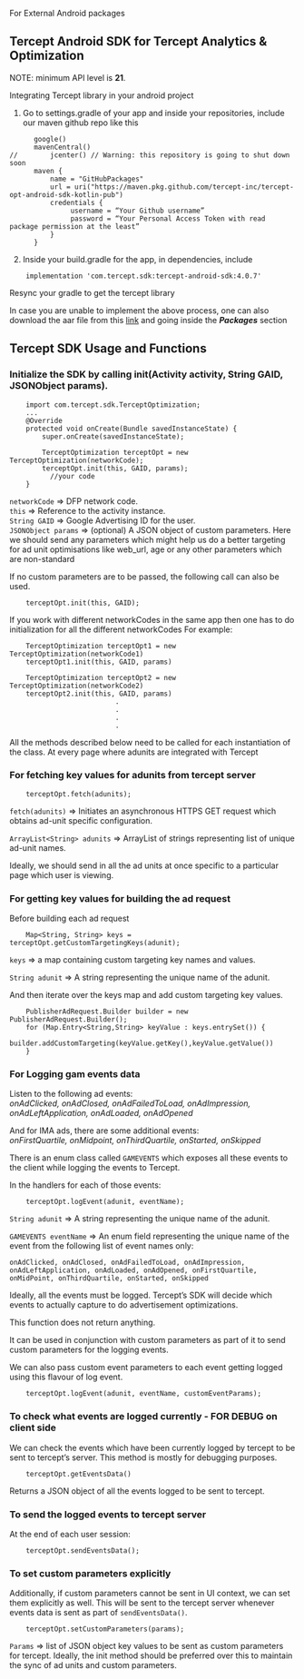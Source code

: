For External Android packages
 
## Tercept Android SDK for Tercept Analytics & Optimization
 
 
NOTE: minimum API level is **21**.


Integrating Tercept library in your android project

1. Go to settings.gradle of your app and inside your repositories, include our maven github repo like this
```
      google()
      mavenCentral() 
//        jcenter() // Warning: this repository is going to shut down soon
      maven {
          name = "GitHubPackages"
          url = uri("https://maven.pkg.github.com/tercept-inc/tercept-opt-android-sdk-kotlin-pub")
          credentials {
               username = “Your Github username”
               password = “Your Personal Access Token with read package permission at the least”        
          }
      }
```
2. Inside your build.gradle for the app, in dependencies, include
```
    implementation 'com.tercept.sdk:tercept-android-sdk:4.0.7'
```
  Resync your gradle to get the tercept library  

  In case you are unable to implement the above process, one can also download the aar file from this
  [link](https://github.com/Tercept-Inc/tercept-opt-android-sdk-pub) and going inside the **_Packages_**
  section 


 
 
 
## Tercept SDK Usage and Functions
 
 
### Initialize the SDK by calling init(Activity activity, String GAID, JSONObject params).
```
    import com.tercept.sdk.TerceptOptimization;
    ...
    @Override
    protected void onCreate(Bundle savedInstanceState) {
        super.onCreate(savedInstanceState);

        TerceptOptimization terceptOpt = new TerceptOptimization(networkCode);
        terceptOpt.init(this, GAID, params);
    	  //your code
    }
```
  `networkCode` => DFP network code.  
  `this` => Reference to the activity instance.  
  `String GAID` => Google Advertising ID for the user.  
  `JSONObject params` => (optional) A JSON object of custom parameters. Here we should send any parameters which might help us do a better targeting for ad unit optimisations like web_url, age or any other parameters which are non-standard  
  
  If no custom parameters are to be passed, the following call can also be used.
```
    terceptOpt.init(this, GAID);
```
 
  If you work with different networkCodes in the same app then one has to do initialization for all the different networkCodes
  For example:
```
    TerceptOptimization terceptOpt1 = new TerceptOptimization(networkCode1)
    terceptOpt1.init(this, GAID, params)

    TerceptOptimization terceptOpt2 = new TerceptOptimization(networkCode2)
    terceptOpt2.init(this, GAID, params)
                          .
                          . 
                          .
                          .
```
  All the methods described below need to be called for each instantiation of the class. 
  At every page where adunits are integrated with Tercept  




### For fetching key values for adunits from tercept server
```
    terceptOpt.fetch(adunits);
```

  `fetch(adunits)` => Initiates an asynchronous HTTPS GET request which obtains ad-unit specific configuration. 

  `ArrayList<String> adunits` => ArrayList of strings representing list of unique ad-unit names. 

  Ideally, we should send in all the ad units at once specific to a particular page which user is viewing.  




### For getting key values for building the ad request
  Before building each ad request

```
    Map<String, String> keys = terceptOpt.getCustomTargetingKeys(adunit);
```

  `keys` => a map containing custom targeting key names and values.

  `String adunit` => A string representing the unique name of the adunit.

  And then iterate over the keys map and add custom targeting key values.

```
    PublisherAdRequest.Builder builder = new PublisherAdRequest.Builder();
    for (Map.Entry<String,String> keyValue : keys.entrySet()) {
        builder.addCustomTargeting(keyValue.getKey(),keyValue.getValue())
    }

```



### For Logging gam events data 
  Listen to the following ad events:   
    _onAdClicked, onAdClosed, onAdFailedToLoad, onAdImpression, onAdLeftApplication, onAdLoaded, onAdOpened_

  And for IMA ads, there are some additional events:  
    _onFirstQuartile, onMidpoint, onThirdQuartile, onStarted, onSkipped_

  There is an enum class called `GAMEVENTS` which exposes all these events to the client while logging the events to Tercept.
 
  In the handlers for each of those events:

```
    terceptOpt.logEvent(adunit, eventName);
```

  `String adunit` => A string representing the unique name of the adunit.

  `GAMEVENTS eventName` => An enum field representing the unique name of the event from the following list of event names only: 

    onAdClicked, onAdClosed, onAdFailedToLoad, onAdImpression, onAdLeftApplication, onAdLoaded, onAdOpened, onFirstQuartile, onMidPoint, onThirdQuartile, onStarted, onSkipped

  Ideally, all the events must be logged. Tercept’s SDK will decide which events to actually capture to do advertisement optimizations.

  This function does not return anything.

  It can be used in conjunction with custom parameters as part of it to send custom parameters for the logging events.

  We can also pass custom event parameters to each event getting logged using this flavour of log event.

```
    terceptOpt.logEvent(adunit, eventName, customEventParams);
```  




### To check what events are logged currently - FOR DEBUG on client side
  We can check the events which have been currently logged by tercept to be sent to tercept’s server. This method is mostly for debugging purposes.

```
    terceptOpt.getEventsData()
```
  Returns a JSON object of all the events logged to be sent to tercept.   



### To send the logged events to tercept server
  At the end of each user session:

```
    terceptOpt.sendEventsData();
```  


### To set custom parameters explicitly
  Additionally, if custom parameters cannot be sent in UI context, we can set them explicitly as well. This will be sent to the tercept server whenever events data is sent as part of `sendEventsData()`.

```
    terceptOpt.setCustomParameters(params);
```

  `Params` => list of JSON object key values to be sent as custom parameters for tercept. Ideally, the init method should be preferred over this to maintain the sync of ad units and custom parameters.
 

